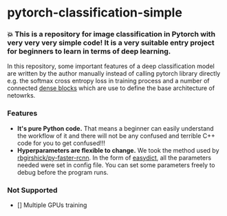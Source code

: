 # pytorch-classification-simple
### :boom: This is a repository for image classification in Pytorch with very very very simple code! It is a very suitable entry project for beginners to learn in terms of deep learning.

In this repository, some important features of a deep classification model are written by the author manually instead of calling pytorch library directly e.g. the softmax cross entropy loss in training process and a number of connected [dense blocks](https://arxiv.org/abs/1608.06993) which are use to define the base architecture of netowrks.

### Features
* **It's pure Python code.** That means a beginner can easily understand the workflow of it and there will not be any confused and terrible C++ code for you to get confused!!!
* **Hyperparameters are flexible to change.** We took the method used by [rbgirshick/py-faster-rcnn](https://github.com/rbgirshick/py-faster-rcnn). In the form of [easydict](https://pypi.org/project/easydict/), all the parameters needed were set in config file. You can set some parameters freely to debug before the program runs.

### Not Supported
- [] Multiple GPUs training
